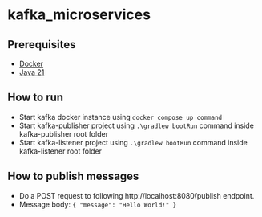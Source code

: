 # kafka_microservices

## Prerequisites
- [Docker](https://www.docker.com/)
- [Java 21](https://adoptium.net/)

## How to run
- Start kafka docker instance using `docker compose up command`
- Start kafka-publisher project using `.\gradlew bootRun` command inside kafka-publisher root folder
- Start kafka-listener project using `.\gradlew bootRun` command inside kafka-listener root folder

## How to publish messages
- Do a POST request to following http://localhost:8080/publish endpoint.
- Message body:
`{
  "message": "Hello World!"
}`
